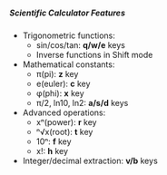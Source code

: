 ##### Scientific Calculator Features

- Trigonometric functions:
  - sin/cos/tan: **q/w/e** keys
  - Inverse functions in Shift mode
- Mathematical constants:
  - π(pi): **z** key
  - e(euler): **c** key
  - φ(phi): **x** key
  - π/2, ln10, ln2: **a/s/d** keys
- Advanced operations:
  - xⁿ(power): **r** key
  - ⁿ√x(root): **t** key
  - 10ⁿ: **f** key
  - x!: **h** key
- Integer/decimal extraction: **v/b** keys

